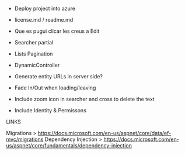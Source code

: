 - Deploy project into azure
- license.md / readme.md

- Que es pugui clicar les creus a Edit
- Searcher partial
- Lists Pagination
- DynamicController
- Generate entity URLs in server side?
- Fade In/Out when loading/leaving
- Include zoom icon in searcher and cross to delete the text
- Include Identity & Permissons

LINKS

Migrations > https://docs.microsoft.com/en-us/aspnet/core/data/ef-mvc/migrations
Dependency Injection > https://docs.microsoft.com/en-us/aspnet/core/fundamentals/dependency-injection
